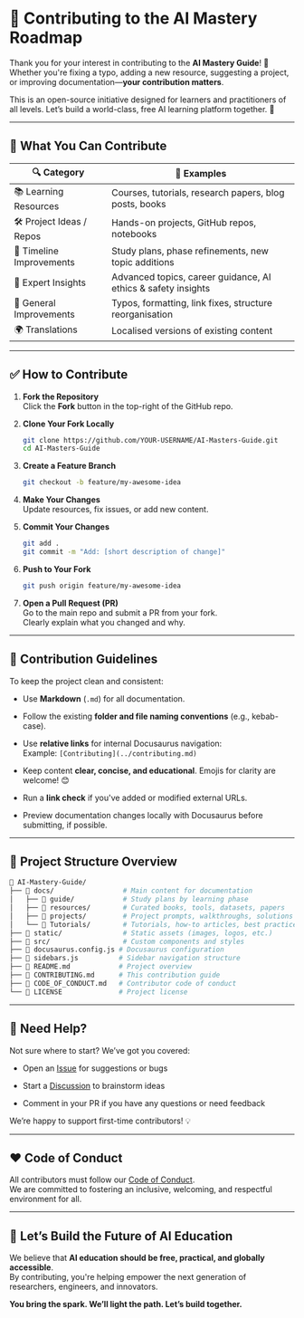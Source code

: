 # 🤝 Contributing to the AI Mastery Roadmap

Thank you for your interest in contributing to the **AI Mastery Guide**! 🎉  
Whether you're fixing a typo, adding a new resource, suggesting a project, or improving documentation—**your contribution matters**.

This is an open-source initiative designed for learners and practitioners of all levels. Let’s build a world-class, free AI learning platform together. 🚀

---

## 🧭 What You Can Contribute

| 🔍 Category               | 📝 Examples                                                   |
| ------------------------- | ------------------------------------------------------------- |
| 📚 Learning Resources     | Courses, tutorials, research papers, blog posts, books        |
| 🛠️ Project Ideas / Repos | Hands-on projects, GitHub repos, notebooks                    |
| 📅 Timeline Improvements  | Study plans, phase refinements, new topic additions           |
| 🧠 Expert Insights        | Advanced topics, career guidance, AI ethics & safety insights |
| 🧹 General Improvements   | Typos, formatting, link fixes, structure reorganisation       |
| 🌍 Translations           | Localised versions of existing content                        |

---

## ✅ How to Contribute

1. **Fork the Repository**  
   Click the **Fork** button in the top-right of the GitHub repo.

2. **Clone Your Fork Locally**
   
   ```bash
   git clone https://github.com/YOUR-USERNAME/AI-Masters-Guide.git
   cd AI-Masters-Guide
   ```

3. **Create a Feature Branch**
   
   ```bash
   git checkout -b feature/my-awesome-idea
   ```

4. **Make Your Changes**  
   Update resources, fix issues, or add new content.

5. **Commit Your Changes**
   
   ```bash
   git add .
   git commit -m "Add: [short description of change]"
   ```

6. **Push to Your Fork**
   
   ```bash
   git push origin feature/my-awesome-idea
   ```

7. **Open a Pull Request (PR)**  
   Go to the main repo and submit a PR from your fork.  
   Clearly explain what you changed and why.

---

## 🧠 Contribution Guidelines

To keep the project clean and consistent:

- Use **Markdown** (`.md`) for all documentation.

- Follow the existing **folder and file naming conventions** (e.g., kebab-case).

- Use **relative links** for internal Docusaurus navigation:  
  Example: `[Contributing](../contributing.md)`

- Keep content **clear, concise, and educational**. Emojis for clarity are welcome! 😊

- Run a **link check** if you've added or modified external URLs.

- Preview documentation changes locally with Docusaurus before submitting, if possible.

---

## 📂 Project Structure Overview

```bash
📂 AI-Mastery-Guide/
├── 📂 docs/                 # Main content for documentation
│   ├── 📂 guide/            # Study plans by learning phase
│   ├── 📂 resources/        # Curated books, tools, datasets, papers
│   ├── 📂 projects/         # Project prompts, walkthroughs, solutions
│   └── 📂 Tutorials/        # Tutorials, how-to articles, best practices
├── 📂 static/               # Static assets (images, logos, etc.)
├── 📂 src/                  # Custom components and styles
├── 📄 docusaurus.config.js # Docusaurus configuration
├── 📄 sidebars.js          # Sidebar navigation structure
├── 📄 README.md            # Project overview
├── 📄 CONTRIBUTING.md      # This contribution guide
├── 📄 CODE_OF_CONDUCT.md   # Contributor code of conduct
└── 📄 LICENSE              # Project license
```

---

## 📣 Need Help?

Not sure where to start? We’ve got you covered:

- Open an [Issue](https://github.com/hetfs/AI-Masters-Guide/issues) for suggestions or bugs

- Start a [Discussion](https://github.com/hetfs/AI-Masters-Guide/discussions) to brainstorm ideas

- Comment in your PR if you have any questions or need feedback

We’re happy to support first-time contributors! 💡

---

## ❤️ Code of Conduct

All contributors must follow our [Code of Conduct](https://github.com/hetfs/AI-Masters-Guide/blob/main/CODE_OF_CONDUCT.md).  
We are committed to fostering an inclusive, welcoming, and respectful environment for all.

---

## 🌟 Let’s Build the Future of AI Education

We believe that **AI education should be free, practical, and globally accessible**.  
By contributing, you're helping empower the next generation of researchers, engineers, and innovators.

**You bring the spark. We’ll light the path. Let’s build together.**
